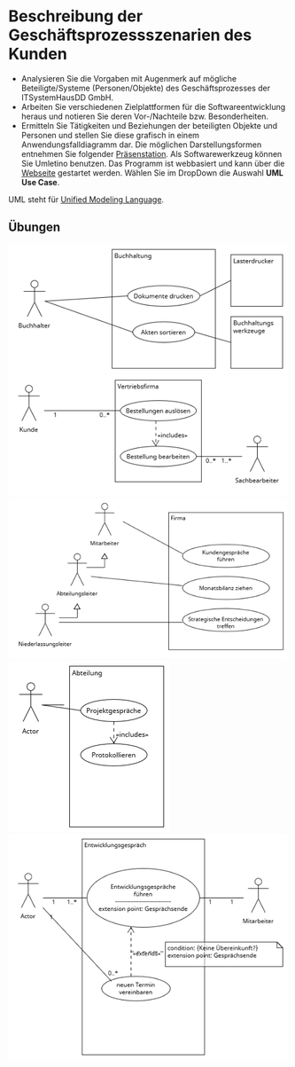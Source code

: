 # Beschreibung der Geschäftsprozessszenarien des Kunden
* Analysieren Sie die Vorgaben mit Augenmerk auf mögliche Beteiligte/Systeme (Personen/Objekte)
des Geschäftsprozesses der ITSystemHausDD GmbH.
* Arbeiten Sie verschiedenen Zielplattformen für die Softwareentwicklung heraus und notieren Sie deren Vor-/Nachteile bzw. Besonderheiten.
* Ermitteln Sie Tätigkeiten und Beziehungen der beteiligten Objekte und Personen und stellen Sie diese grafisch in einem Anwendungsfalldiagramm dar. Die möglichen Darstellungsformen entnehmen Sie folgender [Präsenstation](/pdf/anwendungsfalldiagramm.pdf). Als Softwarewerkzeug können Sie Umletino benutzen. Das Programm ist webbasiert und kann über die [Webseite](https://www.umletino.com/umletino.html) gestartet werden. Wählen Sie im DropDown die Auswahl **UML Use Case**.

UML steht für [Unified Modeling Language](uml.md).

## Übungen

![](figures/Buchhaltung.png)
![](figures/Bestellwesen.png)
![](figures/Vererben.png)
![](figures/Include-Beziehung.png)
![](figures/Extend-Beziehung.png)
